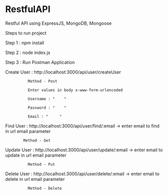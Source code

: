 # RestfulAPI
Restful API using ExpressJS, MongoDB, Mongoose

Steps to run project

Step 1 : npm install

Step 2 : node index.js

Step 3 : Run Postman Application

Create User : http://localhost:3000/api/user/createUser
              
              Method - Post
              
              Enter values in body x-www-form-urlencoded
              
              Username : "    "
              
              Password : "    "
              
              Email : "     "


Find User : http://localhost:3000/api/user/find/:email -> enter email to find in url email parameter
            
            Method - Get
            
Update User : http://localhost:3000/api/user/update/:email -> enter email to update in url email parameter
              
              Method - Put
              
Delete User : http://localhost:3000/api/user/delete/:email -> enter email to delete in url email parameter
              
              Method - Delete
